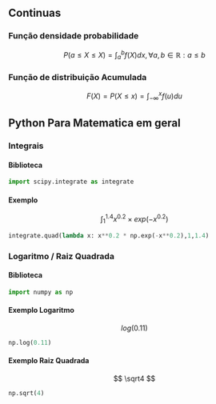 
## Continuas

### Função densidade probabilidade

$$ P(a \leq X \leq X) = \int_a^b f(X) dx, \forall a,b \in \mathbb{R} : a \leq b $$
### Função de distribuição Acumulada

$$ F(X) = P (X \leq x) = \int_{-\infty}^x f(u) du $$

## Python Para Matematica em geral

### Integrais
#### Biblioteca 
``` python
import scipy.integrate as integrate
```

#### Exemplo 
$$ \int_1^{1.4} x^{0.2} \times exp(-x^{0.2}) $$
``` python
integrate.quad(lambda x: x**0.2 * np.exp(-x**0.2),1,1.4)
```


### Logaritmo / Raiz Quadrada
#### Biblioteca 
``` python
import numpy as np
```

#### Exemplo Logaritmo
$$ log(0.11) $$
``` python
np.log(0.11)
```

#### Exemplo Raiz Quadrada

$$ \sqrt4 $$
``` python
np.sqrt(4)
```
